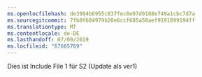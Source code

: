 ```yaml
---
ms.openlocfilehash: de3994b6955c837fec8e07d9188e749a1cbc7d7a
ms.sourcegitcommit: 7fb8f684979b20e6ccf685a58aef9191899194ff
ms.translationtype: MT
ms.contentlocale: de-DE
ms.lasthandoff: 07/09/2019
ms.locfileid: "67665769"
---
```

Dies ist Include File 1 für S2 (Update als ver1)

